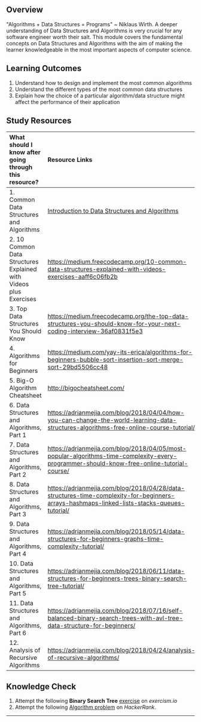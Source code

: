## **Overview**

"Algorithms + Data Structures = Programs" ~ Niklaus Wirth.
A deeper understanding of Data Structures and Algorithms is very crucial for any software engineer worth their salt. This module covers the fundamental concepts on Data Structures and Algorithms with the aim of making the learner knowledgeable in the most important aspects of computer science.

## **Learning Outcomes**
1. Understand how to design and implement the most common algorithms
2. Understand the different types of the most common data structures
3. Explain how the choice of a particular algorithm/data structure might affect the performance of their application

## **Study Resources**
| What should I know after going through this resource?   |      Resource Links      |
|:-------------|:------------------|
| 1. Common Data Structures and Algorithms|[Introduction to Data Structures and Algorithms](https://www.studytonight.com/data-structures/introduction-to-data-structures.php) |
| 2. 10 Common Data Structures Explained with Videos plus Exercises|https://medium.freecodecamp.org/10-common-data-structures-explained-with-videos-exercises-aaff6c06fb2b
| 3. Top Data Structures You Should Know|https://medium.freecodecamp.org/the-top-data-structures-you-should-know-for-your-next-coding-interview-36af0831f5e3
| 4. Algorithms for Beginners|https://medium.com/yay-its-erica/algorithms-for-beginners-bubble-sort-insertion-sort-merge-sort-29bd5506cc48
| 5. Big-O Algorithm Cheatsheet|http://bigocheatsheet.com/
| 6. Data Structures and Algorithms, Part 1|https://adrianmejia.com/blog/2018/04/04/how-you-can-change-the-world-learning-data-structures-algorithms-free-online-course-tutorial/
| 7. Data Structures and Algorithms, Part 2|https://adrianmejia.com/blog/2018/04/05/most-popular-algorithms-time-complexity-every-programmer-should-know-free-online-tutorial-course/
| 8. Data Structures and Algorithms, Part 3|https://adrianmejia.com/blog/2018/04/28/data-structures-time-complexity-for-beginners-arrays-hashmaps-linked-lists-stacks-queues-tutorial/
| 9. Data Structures and Algorithms, Part 4|https://adrianmejia.com/blog/2018/05/14/data-structures-for-beginners-graphs-time-complexity-tutorial/
| 10. Data Structures and Algorithms, Part 5|https://adrianmejia.com/blog/2018/06/11/data-structures-for-beginners-trees-binary-search-tree-tutorial/
| 11. Data Structures and Algorithms, Part 6|https://adrianmejia.com/blog/2018/07/16/self-balanced-binary-search-trees-with-avl-tree-data-structure-for-beginners/
| 12. Analysis of Recursive Algorithms|https://adrianmejia.com/blog/2018/04/24/analysis-of-recursive-algorithms/

## **Knowledge Check**
1. Attempt the following **Binary Search Tree** [exercise](https://exercism.io/tracks/ruby/exercises/binary-search-tree/solutions/1dc67570a4bf4902907efca16e43e69d) on *exercism.io*
2. Attempt the following [Algorithm problem](https://www.hackerrank.com/challenges/non-divisible-subset/problem) on *HackerRank*.
------------
